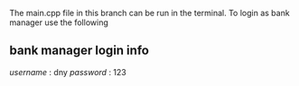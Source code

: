 
The main.cpp file in this branch can be run in the terminal.
To login as bank manager use the following 

## bank manager login info

*username* : dny
*password* : 123